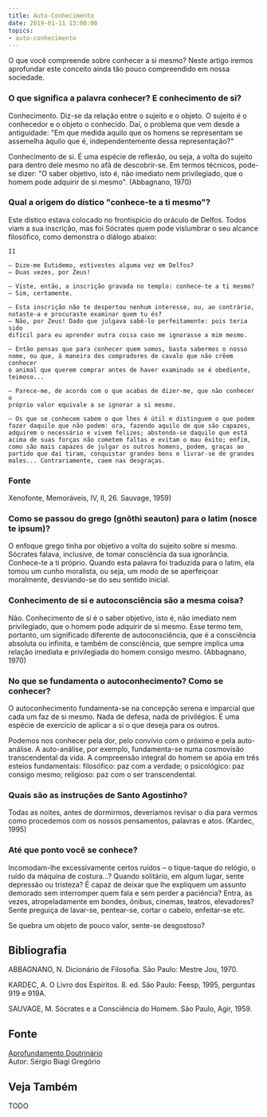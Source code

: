 ```yaml
---
title: Auto-Conhecimento
date: 2019-01-11 13:00:00
topics: 
- auto-conhecimento
---
```


O que você compreende sobre conhecer a si mesmo? Neste artigo iremos aprofundar
este conceito ainda tão pouco compreendido em nossa sociedade.

### O que significa a palavra conhecer? E conhecimento de si?
Conhecimento. Diz-se da relação entre o sujeito e o objeto. O sujeito
é o conhecedor e o objeto o conhecido. Daí, o problema que vem desde a
antiguidade: "Em que medida aquilo que os homens se representam se
assemelha àquilo que é, independentemente dessa representação?"

Conhecimento de si. É uma espécie de reflexão, ou seja, a volta do
sujeito para dentro dele mesmo no afã de descobrir-se. Em termos
técnicos, pode-se dizer: "O saber objetivo, isto é, não imediato nem
privilegiado, que o homem pode adquirir de si mesmo". (Abbagnano, 1970)

### Qual a origem do dístico "conhece-te a ti mesmo"?
Este dístico estava colocado no frontispício do oráculo de Delfos. Todos
viam a sua inscrição, mas foi Sócrates quem pode vislumbrar o seu
alcance filosófico, como demonstra o diálogo abaixo:

```
II

— Dize-me Eutidemo, estivestes alguma vez em Delfos?
— Duas vezes, por Zeus!

— Viste, então, a inscrição gravada no templo: conhece-te a ti mesmo?
— Sim, certamente.

— Esta inscrição não te despertou nenhum interesse, ou, ao contrário,
notaste-a e procuraste examinar quem tu és?
— Não, por Zeus! Dado que julgava sabê-lo perfeitamente: pois teria sido
difícil para eu aprender outra coisa caso me ignorasse a mim mesmo.

— Então pensas que para conhecer quem somos, basta sabermos o nosso
nome, ou que, à maneira dos compradores de cavalo que não crêem conhecer
o animal que querem comprar antes de haver examinado se é obediente,
teimoso...

— Parece-me, de acordo com o que acabas de dizer-me, que não conhecer o
próprio valor equivale a se ignorar a si mesmo.

— Os que se conhecem sabem o que lhes é útil e distinguem o que podem
fazer daquilo que não podem: ora, fazendo aquilo de que são capazes,
adquirem o necessário e vivem felizes; abstendo-se daquilo que está
acima de suas forças não cometem faltas e evitam o mau êxito; enfim,
como são mais capazes de julgar os outros homens, podem, graças ao
partido que daí tiram, conquistar grandes bens e livrar-se de grandes
males... Contrariamente, caem nas desgraças. 

```
### Fonte
Xenofonte, Memoráveis, IV, II, 26.
Sauvage, 1959)

### Como se passou do grego (gnôthi seauton) para o latim (nosce te ipsum)?
O enfoque grego tinha por objetivo a volta do sujeito sobre si mesmo.
Sócrates falava, inclusive, de tomar consciência da sua ignorância.
Conhece-te a ti próprio. Quando esta palavra foi traduzida para o latim,
ela tomou um cunho moralista, ou seja, um modo de se aperfeiçoar
moralmente, desviando-se do seu sentido inicial.

### Conhecimento de si e autoconsciência são a mesma coisa?
Não. Conhecimento de si é o saber objetivo, isto é, não imediato nem
privilegiado, que o homem pode adquirir de si mesmo. Esse termo tem,
portanto, um significado diferente de autoconsciência, que é a
consciência absoluta ou infinita, e também de consciência, que sempre
implica uma relação imediata e privilegiada do homem consigo mesmo.
(Abbagnano, 1970)

### No que se fundamenta o autoconhecimento? Como se conhecer?
O autoconhecimento fundamenta-se na concepção serena e imparcial que
cada um faz de si mesmo. Nada de defesa, nada de privilégios. É uma
espécie de exercício de aplicar a si o que deseja para os outros.

Podemos nos conhecer pela dor, pelo convívio com o próximo e pela
auto-análise. A auto-análise, por exemplo, fundamenta-se numa
cosmovisão transcendental da vida. A compreensão integral do homem se
apóia em três esteios fundamentais: filosófico: paz com a verdade; o
psicológico: paz consigo mesmo; religioso: paz com o ser
transcendental.

### Quais são as instruções de Santo Agostinho?
Todas as noites, antes de dormirmos, deveríamos revisar o dia para
vermos como procedemos com os nossos pensamentos, palavras e atos.
(Kardec, 1995)

### Até que ponto você se conhece?
Incomodam-lhe excessivamente certos ruídos – o tique-taque do relógio, o
ruído da máquina de costura...?
Quando solitário, em algum lugar, sente depressão ou tristeza?
É capaz de deixar que lhe expliquem um assunto demorado sem interromper
quem fala e sem perder a paciência?
Entra, às vezes, atropeladamente em bondes, ônibus, cinemas, teatros,
elevadores?
Sente preguiça de lavar-se, pentear-se, cortar o cabelo, enfeitar-se
etc.

Se quebra um objeto de pouco valor, sente-se desgostoso?






## Bibliografia

ABBAGNANO, N. Dicionário de Filosofia. São Paulo: Mestre Jou, 1970.

KARDEC, A. O Livro dos Espíritos. 8. ed. São Paulo: Feesp, 1995,
perguntas 919 e 919A.

SAUVAGE, M. Sócrates e a Consciência do Homem. São Paulo, Agir, 1959.

## Fonte
[Aprofundamento Doutrinário](https://sites.google.com/view/aprofundamentodoutrinario/conhecimento-de-si-mesmo)  
Autor: Sérgio Biagi Gregório



## Veja Também
TODO


